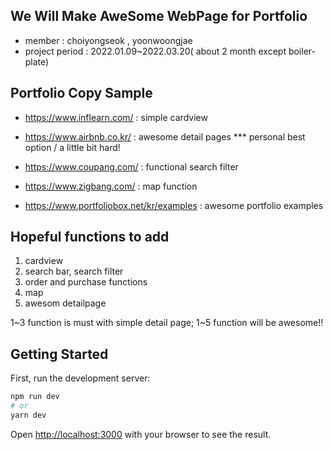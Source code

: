 ## We Will Make AweSome WebPage for Portfolio
- member : choiyongseok , yoonwoongjae
- project period : 2022.01.09~2022.03.20( about 2 month except boiler-plate)

## Portfolio Copy Sample

- https://www.inflearn.com/ : simple cardview 
- https://www.airbnb.co.kr/ : awesome detail pages *** personal best option / a little bit hard!
- https://www.coupang.com/  : functional search filter
- https://www.zigbang.com/  : map function

- https://www.portfoliobox.net/kr/examples : awesome portfolio examples

## Hopeful functions to add

1. cardview
2. search bar, search filter
3. order and purchase functions
4. map
5. awesom detailpage

1~3 function is must with simple detail page;
1~5 function will be awesome!!

## Getting Started

First, run the development server:

```bash
npm run dev
# or
yarn dev
```

Open [http://localhost:3000](http://localhost:3000) with your browser to see the result.


